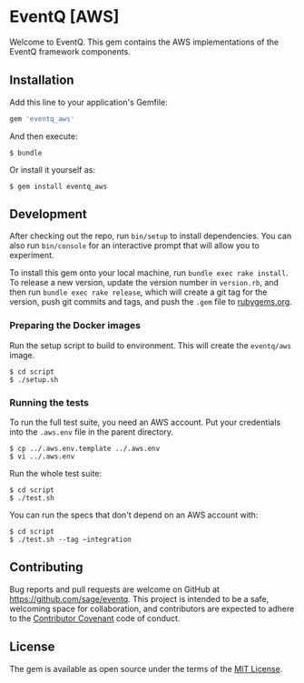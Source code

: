 # EventQ [AWS]

Welcome to EventQ. This gem contains the AWS implementations of the EventQ framework components.

## Installation

Add this line to your application's Gemfile:

```ruby
gem 'eventq_aws'
```

And then execute:

    $ bundle

Or install it yourself as:

    $ gem install eventq_aws


## Development

After checking out the repo, run `bin/setup` to install dependencies. You can also run `bin/console` for an interactive prompt that will allow you to experiment.

To install this gem onto your local machine, run `bundle exec rake install`. To release a new version, update the version number in `version.rb`, and then run `bundle exec rake release`, which will create a git tag for the version, push git commits and tags, and push the `.gem` file to [rubygems.org](https://rubygems.org).

### Preparing the Docker images

Run the setup script to build to environment. This will create the `eventq/aws` image.

    $ cd script
    $ ./setup.sh

### Running the tests

To run the full test suite, you need an AWS account. Put your credentials into the `.aws.env` file in the parent directory.

    $ cp ../.aws.env.template ../.aws.env
    $ vi ../.aws.env

Run the whole test suite:

    $ cd script
    $ ./test.sh

You can run the specs that don't depend on an AWS account with:

    $ cd script
    $ ./test.sh --tag ~integration

## Contributing

Bug reports and pull requests are welcome on GitHub at https://github.com/sage/eventq. This project is intended to be a safe, welcoming space for collaboration, and contributors are expected to adhere to the [Contributor Covenant](http://contributor-covenant.org) code of conduct.


## License

The gem is available as open source under the terms of the [MIT License](http://opensource.org/licenses/MIT).

